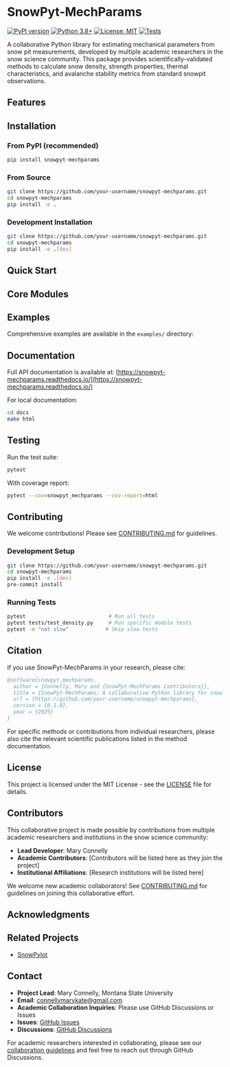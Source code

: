 # SnowPyt-MechParams

[![PyPI version](https://badge.fury.io/py/snowpyt-mechparams.svg)](https://badge.fury.io/py/snowpyt-mechparams)
[![Python 3.8+](https://img.shields.io/badge/python-3.8+-blue.svg)](https://www.python.org/downloads/)
[![License: MIT](https://img.shields.io/badge/License-MIT-yellow.svg)](https://opensource.org/licenses/MIT)
[![Tests](https://github.com/your-username/snowpyt-mechparams/workflows/Tests/badge.svg)](https://github.com/your-username/snowpyt-mechparams/actions)

A collaborative Python library for estimating mechanical parameters from snow pit measurements, developed by multiple academic researchers in the snow science community. This package provides scientifically-validated methods to calculate snow density, strength properties, thermal characteristics, and avalanche stability metrics from standard snowpit observations.

## Features

## Installation

### From PyPI (recommended)
```bash
pip install snowpyt-mechparams
```

### From Source
```bash
git clone https://github.com/your-username/snowpyt-mechparams.git
cd snowpyt-mechparams
pip install -e .
```

### Development Installation
```bash
git clone https://github.com/your-username/snowpyt-mechparams.git
cd snowpyt-mechparams
pip install -e .[dev]
```

## Quick Start


## Core Modules

## Examples

Comprehensive examples are available in the `examples/` directory:


## Documentation

Full API documentation is available at: [https://snowpyt-mechparams.readthedocs.io/](https://snowpyt-mechparams.readthedocs.io/)

For local documentation:
```bash
cd docs
make html
```

## Testing

Run the test suite:
```bash
pytest
```

With coverage report:
```bash
pytest --cov=snowpyt_mechparams --cov-report=html
```

## Contributing

We welcome contributions! Please see [CONTRIBUTING.md](CONTRIBUTING.md) for guidelines.

### Development Setup
```bash
git clone https://github.com/your-username/snowpyt-mechparams.git
cd snowpyt-mechparams
pip install -e .[dev]
pre-commit install
```

### Running Tests
```bash
pytest                           # Run all tests
pytest tests/test_density.py     # Run specific module tests
pytest -m "not slow"            # Skip slow tests
```

## Citation

If you use SnowPyt-MechParams in your research, please cite:

```bibtex
@software{snowpyt_mechparams,
  author = {Connelly, Mary and {SnowPyt-MechParams Contributors}},
  title = {SnowPyt-MechParams: A collaborative Python library for snow mechanical parameter estimation},
  url = {https://github.com/your-username/snowpyt-mechparams},
  version = {0.1.0},
  year = {2025}
}
```

For specific methods or contributions from individual researchers, please also cite the relevant scientific publications listed in the method documentation.

## License

This project is licensed under the MIT License - see the [LICENSE](LICENSE) file for details.

## Contributors

This collaborative project is made possible by contributions from multiple academic researchers and institutions in the snow science community:

- **Lead Developer**: Mary Connelly
- **Academic Contributors**: [Contributors will be listed here as they join the project]
- **Institutional Affiliations**: [Research institutions will be listed here]

We welcome new academic collaborators! See [CONTRIBUTING.md](CONTRIBUTING.md) for guidelines on joining this collaborative effort.

## Acknowledgments


## Related Projects

- [SnowPylot](https://github.com/connellymk/snowpylot) 

## Contact

- **Project Lead**: Mary Connelly, Montana State University
- **Email**: connellymarykate@gmail.com
- **Academic Collaboration Inquiries**: Please use GitHub Discussions or Issues
- **Issues**: [GitHub Issues](https://github.com/your-username/snowpyt-mechparams/issues)
- **Discussions**: [GitHub Discussions](https://github.com/your-username/snowpyt-mechparams/discussions)

For academic researchers interested in collaborating, please see our [collaboration guidelines](CONTRIBUTING.md#scientific-contributions) and feel free to reach out through GitHub Discussions.
